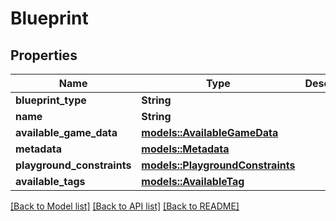 # Blueprint

## Properties

Name | Type | Description | Notes
------------ | ------------- | ------------- | -------------
**blueprint_type** | **String** |  | 
**name** | **String** |  | 
**available_game_data** | [**models::AvailableGameData**](AvailableGameData.md) |  | 
**metadata** | [**models::Metadata**](Metadata.md) |  | 
**playground_constraints** | [**models::PlaygroundConstraints**](PlaygroundConstraints.md) |  | 
**available_tags** | [**models::AvailableTag**](AvailableTag.md) |  | 

[[Back to Model list]](../README.md#documentation-for-models) [[Back to API list]](../README.md#documentation-for-api-endpoints) [[Back to README]](../README.md)


